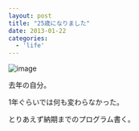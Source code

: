 ```yaml
---
layout: post
title: "25歳になりました"
date: 2013-01-22
categories:
  - 'life'
---
```


![image](https://lh6.googleusercontent.com/-WIyjTfgk1Uc/UWlAsazqCFI/AAAAAAAAEE8/DaWEW_h96zc/s719/IMG_0129.JPG)

去年の自分。

1年ぐらいでは何も変わらなかった。

とりあえず納期までのプログラム書く。
